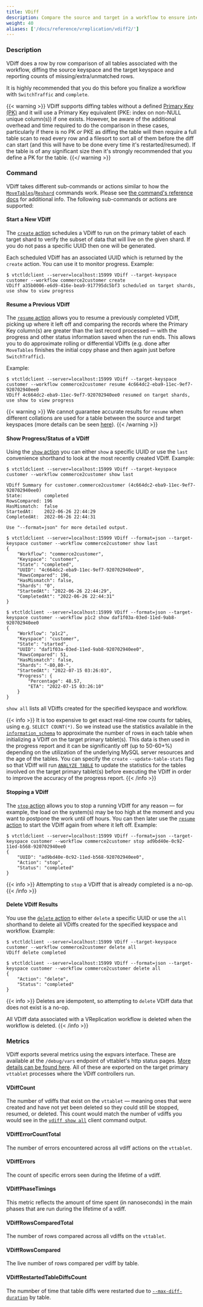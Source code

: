 ```yaml
---
title: VDiff
description: Compare the source and target in a workflow to ensure integrity
weight: 40
aliases: ['/docs/reference/vreplication/vdiff2/']
---
```


### Description

VDiff does a row by row comparison of all tables associated with the workflow, diffing the
source keyspace and the target keyspace and reporting counts of missing/extra/unmatched rows.

It is highly recommended that you do this before you finalize a workflow with `SwitchTraffic` and `complete`.

{{< warning >}}
VDiff supports diffing tables without a defined [Primary Key (PK)](https://dev.mysql.com/doc/refman/en/primary-key-optimization.html)
and it will use a Primary Key equivalent (PKE: index on non-NULL unique column(s)) if one exists.
However, be aware of the additional overhead and time required to do the comparison in these
cases, particularly if there is no PK _or_ PKE as diffing the table will then require a full table
scan to read every row and a filesort to sort all of them before the diff can start (and this will
have to be done every time it's restarted/resumed). If the table is of any significant size then
it's strongly recommended that you define a PK for the table.
{{</ warning >}}

### Command

VDiff takes different sub-commands or actions similar to how the [`MoveTables`](../movetables/)/[`Reshard`](../reshard/) commands work. Please see [the command's reference docs](../../../reference/programs/vtctldclient/vtctldclient_vdiff/) for additional info. The following sub-commands or actions are supported:

#### Start a New VDiff

The [`create` action](../../../reference/programs/vtctldclient/vtctldclient_vdiff/vtctldclient_vdiff_create/) schedules a VDiff to run on the primary tablet of each target shard to verify the subset of data that will live on the given shard. If you do not pass a specific UUID then one will be generated.

Each scheduled VDiff has an associated UUID which is returned by the `create` action. You can use it
to monitor progress. Example:

```shell
$ vtctldclient --server=localhost:15999 VDiff --target-keyspace customer --workflow commerce2customer create
VDiff a35b0006-e6d9-416e-bea9-917795dc5bf3 scheduled on target shards, use show to view progress
```

#### Resume a Previous VDiff

The [`resume` action](../../../reference/programs/vtctldclient/vtctldclient_vdiff/vtctldclient_vdiff_resume/) allows you to resume a previously completed VDiff, picking up where it left off and comparing the records where the Primary Key column(s) are greater than the last record processed — with the progress and other status information saved when the run ends. This allows you to do approximate rolling or differential VDiffs (e.g. done after `MoveTables` finishes the initial copy phase and then again just before `SwitchTraffic`).

Example:

```shell
$ vtctldclient --server=localhost:15999 VDiff --target-keyspace customer --workflow commerce2customer resume 4c664dc2-eba9-11ec-9ef7-920702940ee0
VDiff 4c664dc2-eba9-11ec-9ef7-920702940ee0 resumed on target shards, use show to view progress
```

{{< warning >}}
We cannot guarantee accurate results for `resume` when different collations are used for a table between the source and target keyspaces (more details can be seen [here](https://github.com/vitessio/vitess/pull/10497)).
{{< /warning >}}

#### Show Progress/Status of a VDiff

Using the [`show` action](../../../reference/programs/vtctldclient/vtctldclient_vdiff/vtctldclient_vdiff_show/) you can either `show` a specific UUID or use the `last` convenience shorthand to look at the most recently created VDiff. Example:

```shell
$ vtctldclient --server=localhost:15999 VDiff --target-keyspace customer --workflow commerce2customer show last

VDiff Summary for customer.commerce2customer (4c664dc2-eba9-11ec-9ef7-920702940ee0)
State:        completed
RowsCompared: 196
HasMismatch:  false
StartedAt:    2022-06-26 22:44:29
CompletedAt:  2022-06-26 22:44:31

Use "--format=json" for more detailed output.

$ vtctldclient --server=localhost:15999 VDiff --format=json --target-keyspace customer --workflow commerce2customer show last
{
	"Workflow": "commerce2customer",
	"Keyspace": "customer",
	"State": "completed",
	"UUID": "4c664dc2-eba9-11ec-9ef7-920702940ee0",
	"RowsCompared": 196,
	"HasMismatch": false,
	"Shards": "0",
	"StartedAt": "2022-06-26 22:44:29",
	"CompletedAt": "2022-06-26 22:44:31"
}

$ vtctldclient --server=localhost:15999 VDiff --format=json --target-keyspace customer --workflow p1c2 show daf1f03a-03ed-11ed-9ab8-920702940ee0
{
	"Workflow": "p1c2",
	"Keyspace": "customer",
	"State": "started",
	"UUID": "daf1f03a-03ed-11ed-9ab8-920702940ee0",
	"RowsCompared": 51,
	"HasMismatch": false,
	"Shards": "-80,80-",
	"StartedAt": "2022-07-15 03:26:03",
	"Progress": {
		"Percentage": 48.57,
		"ETA": "2022-07-15 03:26:10"
	}
}
```

`show all` lists all VDiffs created for the specified keyspace and workflow.

{{< info >}}
It is too expensive to get exact real-time row counts for tables, using e.g. `SELECT COUNT(*)`.
So we instead use the statistics available in the
[`information_schema`](https://dev.mysql.com/doc/refman/en/information-schema-tables-table.html)
to approximate the number of rows in each table when initializing a VDiff on the target
primary tablet(s). This data is then used in the progress report and it can be significantly
off (up to 50-60+%) depending on the utilization of the underlying MySQL server resources and
the age of the tables. You can specify the `create` `--update-table-stats` flag so that VDiff
will run [`ANALYZE TABLE`](https://dev.mysql.com/doc/refman/en/analyze-table.html) to update the
statistics for the tables involved on the target primary tablet(s) before executing the
VDiff in order to improve the accuracy of the progress report.
{{< /info >}}

#### Stopping a VDiff

The [`stop` action](../../../reference/programs/vtctldclient/vtctldclient_vdiff/vtctldclient_vdiff_stop/) allows you to stop a running VDiff for any reason — for example, the load on the system(s) may be too high at the moment and you want to postpone the work until off hours. You can then later use the [`resume` action](../../../reference/programs/vtctldclient/vtctldclient_vdiff/vtctldclient_vdiff_resume/) to start the VDiff again from where it left off. Example:

```shell
$ vtctldclient --server=localhost:15999 VDiff --format=json --target-keyspace customer --workflow commerce2customer stop ad9bd40e-0c92-11ed-b568-920702940ee0
{
	"UUID": "ad9bd40e-0c92-11ed-b568-920702940ee0",
	"Action": "stop",
	"Status": "completed"
}
```

{{< info >}}
Attempting to `stop` a VDiff that is already completed is a no-op.
{{< /info >}}

#### Delete VDiff Results

You use the [`delete` action](../../../reference/programs/vtctldclient/vtctldclient_vdiff/vtctldclient_vdiff_delete/) to either `delete` a specific UUID or use the `all` shorthand to delete all VDiffs created for the specified keyspace and workflow. Example:

```shell
$ vtctldclient --server=localhost:15999 VDiff --target-keyspace customer --workflow commerce2customer delete all
VDiff delete completed

$ vtctldclient --server=localhost:15999 VDiff --format=json --target-keyspace customer --workflow commerce2customer delete all
{
	"Action": "delete",
	"Status": "completed"
}
```

{{< info >}}
Deletes are idempotent, so attempting to `delete` VDiff data that does not exist is a no-op.

All VDiff data associated with a VReplication workflow is deleted when the workflow is deleted.
{{< /info >}}

### Metrics

VDiff exports several metrics using the expvars interface. These are available at the `/debug/vars`
endpoint of vttablet's http status pages. [More details can be found here](../../features/monitoring/#3-push-based-metrics-system).
All of these are exported on the target primary `vttablet` processes where the VDiff controllers run.

#### VDiffCount

The number of vdiffs that exist on the `vttablet` — meaning ones that were created and have not
yet been deleted so they could still be stopped, resumed, or deleted. This count would match the
number of vdiffs you would see in the [`vdiff show all`](../../programs/vtctldclient/vtctldclient_vdiff/vtctldclient_vdiff_show/)
client command output.

#### VDiffErrorCountTotal

The number of errors encountered across all vdiff actions on the `vttablet`.

#### VDiffErrors

The count of specific errors seen during the lifetime of a vdiff.

#### VDiffPhaseTimings

This metric reflects the amount of time spent (in nanoseconds) in the main phases that are run during
the lifetime of a vdiff.

#### VDiffRowsComparedTotal

The number of rows compared across all vdiffs on the `vttablet`.

#### VDiffRowsCompared

The live number of rows compared per vdiff by table.

#### VDiffRestartedTableDiffsCount

The numnber of time that table diffs were restarted due to [`--max-diff-duration`](../../programs/vtctldclient/vtctldclient_vdiff/vtctldclient_vdiff_create/#options)
by table.
